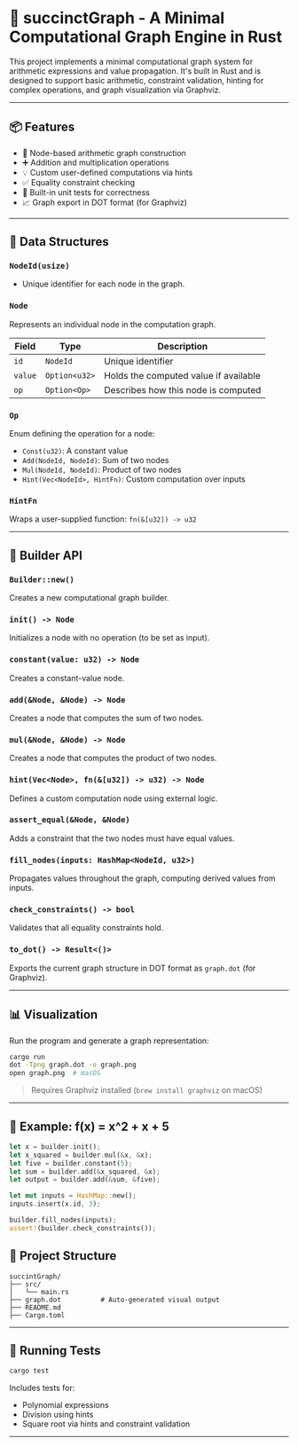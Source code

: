 

# 🧠 succinctGraph - A Minimal Computational Graph Engine in Rust

This project implements a minimal computational graph system for arithmetic expressions and value propagation. It's built in Rust and is designed to support basic arithmetic, constraint validation, hinting for complex operations, and graph visualization via Graphviz.

---

## 📦 Features

- 🔢 Node-based arithmetic graph construction
- ➕ Addition and multiplication operations
- 💡 Custom user-defined computations via hints
- ✅ Equality constraint checking
- 🧪 Built-in unit tests for correctness
- 📈 Graph export in DOT format (for Graphviz)

---

## 🧰 Data Structures

### `NodeId(usize)`
- Unique identifier for each node in the graph.

### `Node`
Represents an individual node in the computation graph.

| Field    | Type         | Description                               |
|----------|--------------|-------------------------------------------|
| `id`     | `NodeId`     | Unique identifier                         |
| `value`  | `Option<u32>`| Holds the computed value if available     |
| `op`     | `Option<Op>` | Describes how this node is computed       |

### `Op`
Enum defining the operation for a node:

- `Const(u32)`: A constant value
- `Add(NodeId, NodeId)`: Sum of two nodes
- `Mul(NodeId, NodeId)`: Product of two nodes
- `Hint(Vec<NodeId>, HintFn)`: Custom computation over inputs

### `HintFn`
Wraps a user-supplied function: `fn(&[u32]) -> u32`

---

## 🧠 Builder API

### `Builder::new()`
Creates a new computational graph builder.

### `init() -> Node`
Initializes a node with no operation (to be set as input).

### `constant(value: u32) -> Node`
Creates a constant-value node.

### `add(&Node, &Node) -> Node`
Creates a node that computes the sum of two nodes.

### `mul(&Node, &Node) -> Node`
Creates a node that computes the product of two nodes.

### `hint(Vec<Node>, fn(&[u32]) -> u32) -> Node`
Defines a custom computation node using external logic.

### `assert_equal(&Node, &Node)`
Adds a constraint that the two nodes must have equal values.

### `fill_nodes(inputs: HashMap<NodeId, u32>)`
Propagates values throughout the graph, computing derived values from inputs.

### `check_constraints() -> bool`
Validates that all equality constraints hold.

### `to_dot() -> Result<()>`
Exports the current graph structure in DOT format as `graph.dot` (for Graphviz).

---

## 📊 Visualization

Run the program and generate a graph representation:

```bash
cargo run
dot -Tpng graph.dot -o graph.png
open graph.png  # macOS
```

> Requires Graphviz installed (`brew install graphviz` on macOS)

---

## 🧪 Example: f(x) = x^2 + x + 5

```rust
let x = builder.init();
let x_squared = builder.mul(&x, &x);
let five = builder.constant(5);
let sum = builder.add(&x_squared, &x);
let output = builder.add(&sum, &five);

let mut inputs = HashMap::new();
inputs.insert(x.id, 3);

builder.fill_nodes(inputs);
assert!(builder.check_constraints());
```



## 📁 Project Structure

```
succintGraph/
├── src/
│   └── main.rs
├── graph.dot          # Auto-generated visual output
├── README.md
├── Cargo.toml
```

---

## 🧪 Running Tests

```bash
cargo test
```

Includes tests for:
- Polynomial expressions
- Division using hints
- Square root via hints and constraint validation

---
